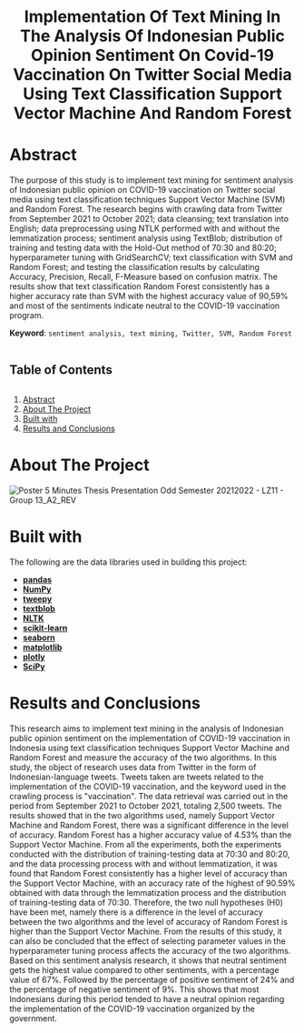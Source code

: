 # <p align="center">
  <h1 align="center">Implementation Of Text Mining In The Analysis Of Indonesian Public Opinion Sentiment On Covid-19 Vaccination On Twitter Social Media Using Text Classification Support Vector Machine And Random Forest</h1>
</p>

# Abstract
The purpose of this study is to implement text mining for sentiment analysis of Indonesian public opinion on COVID-19 vaccination on Twitter social media using text classification techniques Support Vector Machine (SVM) and Random Forest. The research begins with crawling data from Twitter from September 2021 to October 2021; data cleansing; text translation into English; data preprocessing using NTLK performed with and without the lemmatization process; sentiment analysis using TextBlob; distribution of training and testing data with the Hold-Out method of 70:30 and 80:20; hyperparameter tuning with GridSearchCV; text classification with SVM and Random Forest; and testing the classification results by calculating Accuracy, Precision, Recall, F-Measure based on confusion matrix. The results show that text classification Random Forest consistently has a higher accuracy rate than SVM with the highest accuracy value of 90,59% and most of the sentiments indicate neutral to the COVID-19 vaccination program.

**Keyword**: ```sentiment analysis, text mining, Twitter, SVM, Random Forest```

<!-- TABLE OF CONTENTS -->
  <h2 style="display: inline-block">Table of Contents</h2>
  <ol>
    <li><a href="#abstract">Abstract</a>
    <li><a href="#about-the-project">About The Project</a>
    <li><a href="#built-with">Built with</a></li>
    <li><a href="#results-and-conclusions">Results and Conclusions</a></li>
  </ol>

# About The Project
![Poster 5 Minutes Thesis Presentation Odd Semester 20212022 - LZ11 - Group 13_A2_REV](https://user-images.githubusercontent.com/73176284/163113157-ec43290e-e194-490f-b7d5-765d30c5148b.jpg)

# Built with
The following are the data libraries used in building this project:
- [**pandas**](https://pandas.pydata.org/)<br>
- [**NumPy**](https://numpy.org/)<br>
- [**tweepy**](https://www.tweepy.org/)<br>
- [**textblob**](https://textblob.readthedocs.io/en/dev/)
- [**NLTK**](https://www.nltk.org/)
- [**scikit-learn**](https://scikit-learn.org/)
- [**seaborn**](https://seaborn.pydata.org/)<br>
- [**matplotlib**](https://matplotlib.org/)<br>
- [**plotly**](https://plotly.com/)<br>
- [**SciPy**](https://scipy.org/)

# Results and Conclusions
  This research aims to implement text mining in the analysis of Indonesian public opinion sentiment on the implementation of COVID-19 vaccination in Indonesia using text classification techniques Support Vector Machine and Random Forest and measure the accuracy of the two algorithms. In this study, the object of research uses data from Twitter in the form of Indonesian-language tweets. Tweets taken are tweets related to the implementation of the COVID-19 vaccination, and the keyword used in the crawling process is "vaccination". The data retrieval was carried out in the period from September 2021 to October 2021, totaling 2,500 tweets.
  The results showed that in the two algorithms used, namely Support Vector Machine and Random Forest, there was a significant difference in the level of accuracy. Random Forest has a higher accuracy value of 4.53% than the Support Vector Machine. From all the experiments, both the experiments conducted with the distribution of training-testing data at 70:30 and 80:20, and the data processing process with and without lemmatization, it was found that Random Forest consistently has a higher level of accuracy than the Support Vector Machine, with an accuracy rate of the highest of 90.59% obtained with data through the lemmatization process and the distribution of training-testing data of 70:30. Therefore, the two null hypotheses (H0) have been met, namely there is a difference in the level of accuracy between the two algorithms and the level of accuracy of Random Forest is higher than the Support Vector Machine. From the results of this study, it can also be concluded that the effect of selecting parameter values ​​in the hyperparameter tuning process affects the accuracy of the two algorithms.
  Based on this sentiment analysis research, it shows that neutral sentiment gets the highest value compared to other sentiments, with a percentage value of 67%. Followed by the percentage of positive sentiment of 24% and the percentage of negative sentiment of 9%. This shows that most Indonesians during this period tended to have a neutral opinion regarding the implementation of the COVID-19 vaccination organized by the government.
